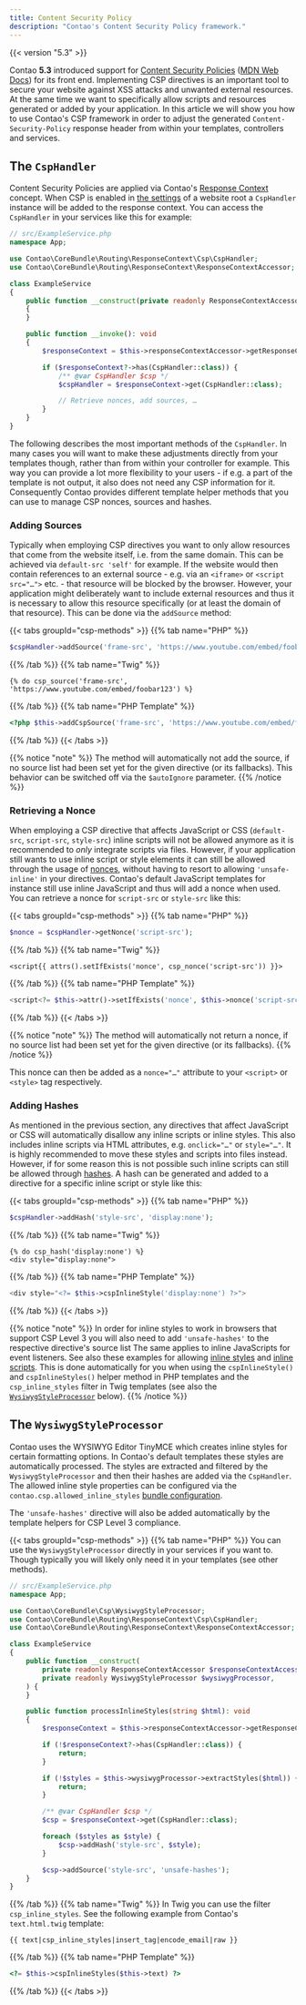 ```yaml
---
title: Content Security Policy
description: "Contao's Content Security Policy framework."
---
```


{{< version "5.3" >}}

Contao **5.3** introduced support for [Content Security Policies][CSPWebsite] ([MDN Web Docs][CSPMDN]) for its front
end. Implementing CSP directives is an important tool to secure your website against XSS attacks and unwanted external
resources. At the same time we want to specifically allow scripts and resources generated or added by your application.
In this article we will show you how to use Contao's CSP framework in order to adjust the generated 
`Content-Security-Policy` response header from within your templates, controllers and services.


## The `CspHandler`

Content Security Policies are applied via Contao's [Response Context][ResponseContext] concept. When CSP is enabled in
[the settings][CspPageSettings] of a website root a `CspHandler` instance will be added to the response context. You can 
access the `CspHandler` in your services like this for example:

```php
// src/ExampleService.php
namespace App;

use Contao\CoreBundle\Routing\ResponseContext\Csp\CspHandler;
use Contao\CoreBundle\Routing\ResponseContext\ResponseContextAccessor;

class ExampleService
{
    public function __construct(private readonly ResponseContextAccessor $responseContextAccessor)
    {
    }

    public function __invoke(): void
    {
        $responseContext = $this->responseContextAccessor->getResponseContext();

        if ($responseContext?->has(CspHandler::class)) {
            /** @var CspHandler $csp */
            $cspHandler = $responseContext->get(CspHandler::class);

            // Retrieve nonces, add sources, …
        }
    }
}
```

The following describes the most important methods of the `CspHandler`. In many cases you will want to make these
adjustments directly from your templates though, rather than from within your controller for example. This way you can 
provide a lot more flexibility to your users - if e.g. a part of the template is not output, it also does not need any 
CSP information for it. Consequently Contao provides different template helper methods that you can use to manage CSP
nonces, sources and hashes.


### Adding Sources

Typically when employing CSP directives you want to only allow resources that come from the website itself, i.e. from
the same domain. This can be achieved via `default-src 'self'` for example. If the website would then contain references
to an external source - e.g. via an `<iframe>` or `<script src="…">` etc. - that resource will be blocked by the 
browser. However, your application might deliberately want to include external resources and thus it is necessary to 
allow this resource specifically (or at least the domain of that resource). This can be done via the `addSource` method:

{{< tabs groupId="csp-methods" >}}
{{% tab name="PHP" %}}
```php
$cspHandler->addSource('frame-src', 'https://www.youtube.com/embed/foobar123');
```
{{% /tab %}}
{{% tab name="Twig" %}}
```twig
{% do csp_source('frame-src', 'https://www.youtube.com/embed/foobar123') %}
```
{{% /tab %}}
{{% tab name="PHP Template" %}}
```php
<?php $this->addCspSource('frame-src', 'https://www.youtube.com/embed/foobar123') ?>
```
{{% /tab %}}
{{< /tabs >}}

{{% notice "note" %}}
The method will automatically not add the source, if no source list had been set yet for the given directive (or its
fallbacks). This behavior can be switched off via the `$autoIgnore` parameter.
{{% /notice %}}


### Retrieving a Nonce

When employing a CSP directive that affects JavaScript or CSS (`default-src`, `script-src`, `style-src`) inline scripts
will not be allowed anymore as it is recommended to _only_ integrate scripts via files. However, if your application
still wants to use inline script or style elements it can still be allowed through the usage of [nonces][CSPNonce], 
without having to resort to allowing `'unsafe-inline'` in your directives. Contao's default JavaScript templates for 
instance still use inline JavaScript and thus will add a nonce when used. You can retrieve a nonce for `script-src` or 
`style-src` like this:

{{< tabs groupId="csp-methods" >}}
{{% tab name="PHP" %}}
```php
$nonce = $cspHandler->getNonce('script-src');
```
{{% /tab %}}
{{% tab name="Twig" %}}
```twig
<script{{ attrs().setIfExists('nonce', csp_nonce('script-src')) }}>
```
{{% /tab %}}
{{% tab name="PHP Template" %}}
```php
<script<?= $this->attr()->setIfExists('nonce', $this->nonce('script-src')) ?>>
```
{{% /tab %}}
{{< /tabs >}}

{{% notice "note" %}}
The method will automatically not return a nonce, if no source list had been set yet for the given directive (or its
fallbacks).
{{% /notice %}}

This nonce can then be added as a `nonce="…"` attribute to your `<script>` or `<style>` tag respectively.


### Adding Hashes

As mentioned in the previous section, any directives that affect JavaScript or CSS will automatically disallow any
inline scripts or inline styles. This also includes inline scripts via HTML attributes, e.g. `onclick="…"` or
`style="…"`. It is highly recommended to move these styles and scripts into files instead. However, if for some reason
this is not possible such inline scripts can still be allowed through [hashes][CSPHash]. A hash can be generated and
added to a directive for a specific inline script or style like this:

{{< tabs groupId="csp-methods" >}}
{{% tab name="PHP" %}}
```php
$cspHandler->addHash('style-src', 'display:none');
```
{{% /tab %}}
{{% tab name="Twig" %}}
```twig
{% do csp_hash('display:none') %}
<div style="display:none">
```
{{% /tab %}}
{{% tab name="PHP Template" %}}
```php
<div style="<?= $this->cspInlineStyle('display:none') ?>">
```
{{% /tab %}}
{{< /tabs >}}

{{% notice "note" %}}
In order for inline styles to work in browsers that support CSP Level 3 you will also need to add `'unsafe-hashes'` to
the respective directive's source list The same applies to inline JavaScripts for event listeners. See also these
examples for allowing 
[inline styles](https://content-security-policy.com/examples/allow-inline-style/) and 
[inline scripts](https://content-security-policy.com/examples/allow-inline-script/). This is done automatically for you
when using the `cspInlineStyle()` and `cspInlineStyles()` helper method in PHP templates and the `csp_inline_styles`
filter in Twig templates (see also the [`WysiwygStyleProcessor`](#the-wysiwygstyleprocessor) below).
{{% /notice %}}


## The `WysiwygStyleProcessor`

Contao uses the WYSIWYG Editor TinyMCE which creates inline styles for certain formatting options. In Contao's default
templates these styles are automatically processed. The styles are extracted and filtered by the `WysiwygStyleProcessor`
and then their hashes are added via the `CspHandler`. The allowed inline style properties can be configured via the 
`contao.csp.allowed_inline_styles` [bundle configuration][BundleConfig].

The `'unsafe-hashes'` directive will also be added automatically by the template helpers for CSP Level 3 compliance.

{{< tabs groupId="csp-methods" >}}
{{% tab name="PHP" %}}
You can use the `WysiwygStyleProcessor` directly in your services if you want to. Though typically you will likely only
need it in your templates (see other methods).

```php
// src/ExampleService.php
namespace App;

use Contao\CoreBundle\Csp\WysiwygStyleProcessor;
use Contao\CoreBundle\Routing\ResponseContext\Csp\CspHandler;
use Contao\CoreBundle\Routing\ResponseContext\ResponseContextAccessor;

class ExampleService
{
    public function __construct(
        private readonly ResponseContextAccessor $responseContextAccessor,
        private readonly WysiwygStyleProcessor $wysiwygProcessor,
    ) {
    }

    public function processInlineStyles(string $html): void
    {
        $responseContext = $this->responseContextAccessor->getResponseContext();

        if (!$responseContext?->has(CspHandler::class)) {
            return;
        }

        if (!$styles = $this->wysiwygProcessor->extractStyles($html)) {
            return;
        }

        /** @var CspHandler $csp */
        $csp = $responseContext->get(CspHandler::class);

        foreach ($styles as $style) {
            $csp->addHash('style-src', $style);
        }

        $csp->addSource('style-src', 'unsafe-hashes');
    }
}
```
{{% /tab %}}
{{% tab name="Twig" %}}
In Twig you can use the filter `csp_inline_styles`. See the following example from Contao's `text.html.twig` template:
```twig
{{ text|csp_inline_styles|insert_tag|encode_email|raw }}
```
{{% /tab %}}
{{% tab name="PHP Template" %}}
```php
<?= $this->cspInlineStyles($this->text) ?>
```
{{% /tab %}}
{{< /tabs >}}


[CSPWebsite]: https://content-security-policy.com/
[CSPMDN]: https://developer.mozilla.org/en-US/docs/Web/HTTP/CSP
[ResponseContext]: /framework/response-context/
[CSPNonce]: https://content-security-policy.com/nonce/
[CSPHash]: https://content-security-policy.com/hash/
[BundleConfig]: /reference/config/
[CspPageSettings]: https://docs.contao.org/manual/en/layout/site-structure/configure-pages/#content-security-policy
